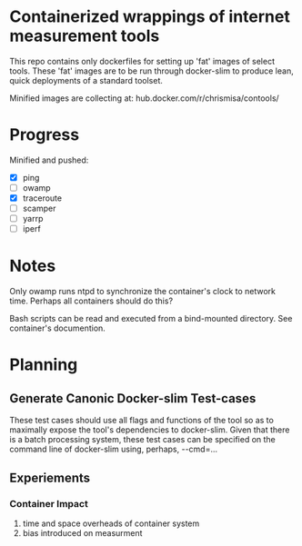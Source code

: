 # Containerized wrappings of internet measurement tools

This repo contains only dockerfiles for setting up 'fat' images of select tools.
These 'fat' images are to be run through docker-slim to produce lean, quick deployments
of a standard toolset.

Minified images are collecting at: hub.docker.com/r/chrismisa/contools/

# Progress

Minified and pushed:
- [x] ping
- [ ] owamp
- [x] traceroute
- [ ] scamper
- [ ] yarrp
- [ ] iperf

# Notes

Only owamp runs ntpd to synchronize the container's clock to network time.
Perhaps all containers should do this?

Bash scripts can be read and executed from a bind-mounted directory.
See container's documention.

# Planning

## Generate Canonic Docker-slim Test-cases

These test cases should use all flags and functions of the tool so as to
maximally expose the tool's dependencies to docker-slim.
Given that there is a batch processing system, these test cases can be
specified on the command line of docker-slim using, perhaps, --cmd=...

## Experiements

### Container Impact

1. time and space overheads of container system
2. bias introduced on measurment
